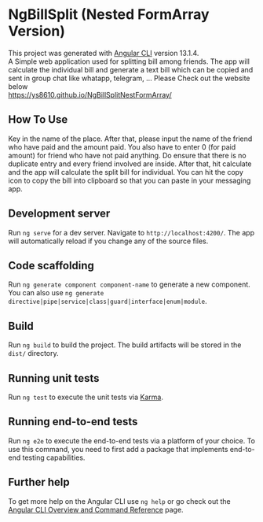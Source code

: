 # NgBillSplit (Nested FormArray Version)

This project was generated with [Angular CLI](https://github.com/angular/angular-cli) version 13.1.4.  
A Simple web application used for splitting bill among friends. The app will calculate the individual bill and generate a text bill which can be copied and sent in group chat like whatapp, telegram, ... Please Check out the website below  
https://ys8610.github.io/NgBillSplitNestFormArray/

## How To Use

Key in the name of the place. After that, please input the name of the friend who have paid and the amount paid. You also have to enter 0 (for paid amount) for friend who have not paid anything. Do ensure that there is no duplicate entry and every friend involved are inside. After that, hit calculate and the app will calculate the split bill for individual. You can hit the copy icon to copy the bill into clipboard so that you can paste in your messaging app. 

## Development server

Run `ng serve` for a dev server. Navigate to `http://localhost:4200/`. The app will automatically reload if you change any of the source files.

## Code scaffolding

Run `ng generate component component-name` to generate a new component. You can also use `ng generate directive|pipe|service|class|guard|interface|enum|module`.

## Build

Run `ng build` to build the project. The build artifacts will be stored in the `dist/` directory.

## Running unit tests

Run `ng test` to execute the unit tests via [Karma](https://karma-runner.github.io).

## Running end-to-end tests

Run `ng e2e` to execute the end-to-end tests via a platform of your choice. To use this command, you need to first add a package that implements end-to-end testing capabilities.

## Further help

To get more help on the Angular CLI use `ng help` or go check out the [Angular CLI Overview and Command Reference](https://angular.io/cli) page.
